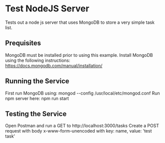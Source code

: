 # Test NodeJS Server
Tests out a node js server that uses MongoDB to store a very simple task list.

## Prequisites
MongoDB must be installed prior to using this example.
Install MongoDB using the following instructions: https://docs.mongodb.com/manual/installation/

## Running the Service
First run MongoDB using: mongod --config /usr/local/etc/mongod.conf
Run npm server here: npm run start

## Testing the Service
Open Postman and run a GET to http://localhost:3000/tasks
Create a POST request with body x-www-form-unencoded with key: name, value: 'test task'
